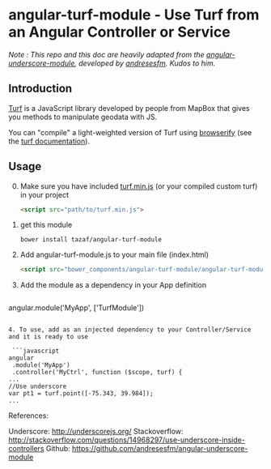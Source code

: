 angular-turf-module - Use Turf from an Angular Controller or Service
======

_Note : This repo and this doc are heavily adapted from the [angular-underscore-module](https://github.com/andresesfm/angular-underscore-module), developed by [andresesfm](https://github.com/andresesfm). Kudos to him._

## Introduction

[Turf](http://turfjs.org/) is a JavaScript library developed by people from MapBox that gives you methods to manipulate geodata with JS.

You can "compile" a light-weighted version of Turf using [browserify](http://browserify.org/) (see the [turf documentation](https://github.com/turfjs/turf/#installation)).

## Usage

0. Make sure you have included [turf.min.js](https://raw.githubusercontent.com/Turfjs/turf/v2.0.2/turf.min.js) (or your compiled custom turf) in your project 

    ```html
    <script src="path/to/turf.min.js">
    ```

1. get this module

   ```
   bower install tazaf/angular-turf-module
   ```

2. Add angular-turf-module.js to your main file (index.html)

    ```html
    <script src="bower_components/angular-turf-module/angular-turf-module.js"></script>
    ```

3. Add the module as a dependency in your App definition

   ```javascript
  angular.module('MyApp', ['TurfModule'])
   ```

4. To use, add as an injected dependency to your Controller/Service and it is ready to use

    ```javascript
  angular
    .module('MyApp')
    .controller('MyCtrl', function ($scope, turf) {
  ...
  //Use underscore
  var pt1 = turf.point([-75.343, 39.984]);
  ...
  ```

  References:
  
 Underscore:
 http://underscorejs.org/
 Stackoverflow:
 http://stackoverflow.com/questions/14968297/use-underscore-inside-controllers
 Github:
 https://github.com/andresesfm/angular-underscore-module
